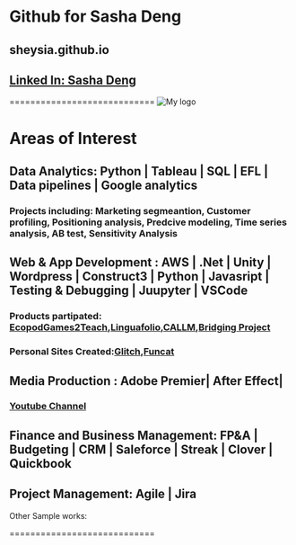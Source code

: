 # Github for Sasha Deng
## sheysia.github.io
## [Linked In: Sasha Deng](https://www.linkedin.com/in/sasha-deng-1a5326100/)

============================
![My logo](/images/IMG_3475.jpg)
# Areas of Interest
## Data Analytics: Python | Tableau | SQL | EFL | Data pipelines | Google analytics
### Projects including: Marketing segmeantion, Customer profiling, Positioning analysis, Predcive modeling, Time series analysis, AB test, Sensitivity Analysis
## Web & App Development : AWS | .Net | Unity | Wordpress | Construct3 | Python | Javasript | Testing & Debugging | Juupyter | VSCode
### Products partipated: [Ecopod](https://casls.uoregon.edu/legacy-projects/student-programs/ecopod-place-based-language-learning/)[Games2Teach](https://games2teach.uoregon.edu/),[Linguafolio](https://linguafolio.uoregon.edu/),[CALLM](https://casls.uoregon.edu/legacy-projects/student-programs/chinese-online-modules/),[Bridging Project](https://casls.uoregon.edu/legacy-projects/student-programs/bridging-project/)
### Personal Sites Created:[Glitch](https://sasha-portfolio.glitch.me/),[Funcat](https://sashafinal-kishatty.glitch.me/)
## Media Production : Adobe Premier| After Effect| 
### [Youtube Channel](https://www.youtube.com/channel/UCQha3lxuPVoDOJtA_k2nLBw)
## Finance and Business Management: FP&A | Budgeting | CRM | Saleforce | Streak | Clover | Quickbook
## Project Management: Agile | Jira 
Other Sample works:


============================
